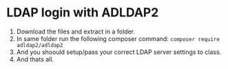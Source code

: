 # LDAP login with ADLDAP2
1. Download the files and extract in a folder.
2. In same folder run the following composer command:
```composer require adldap2/adldap2```
3. And you shoould setup/pass your correct LDAP server settings to class.
4. And thats all.
